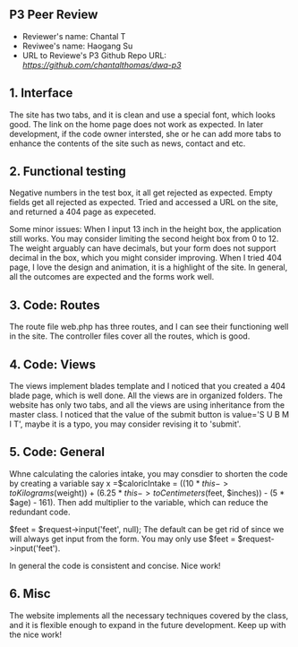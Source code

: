 ## P3 Peer Review

+ Reviewer's name: Chantal T
+ Reviwee's name: Haogang Su
+ URL to Reviewe's P3 Github Repo URL: *https://github.com/chantalthomas/dwa-p3*


## 1. Interface

The site has two tabs, and it is clean and use a special font, which looks good. The link on the home page does not work as expected. In later development, if the code owner intersted, she or he can add more tabs to enhance the contents of the site such as news, contact and etc. 


## 2. Functional testing
Negative numbers in the test box, it all get rejected as expected.
Empty fields get all rejected as expected. 
Tried and accessed a URL on the site, and returned a 404 page as expeceted. 


Some minor issues: 
When I input 13 inch in the height box, the application still works. You may consider limiting the second height box from 0 to 12. The weight arguably can have decimals, but your form does not support decimal in the box, which you might consider improving. 
When I tried 404 page, I love the design and animation, it is a highlight of the site. 
In general, all the outcomes are expected and the forms work well. 


## 3. Code: Routes

The route file web.php has three routes, and I can see their functioning well in the site. The controller files cover all the routes, which is good.

## 4. Code: Views

The views implement blades template and I noticed that you created a 404 blade page, which is well done. All the views are in organized folders. The website has only two tabs, and all the views are using inheritance from the master class. I noticed that the value of the submit button is value='S U B M I T', maybe it is a typo, you may consider revising it to 'submit'. 
## 5. Code: General

Whne calculating the calories intake, you may consdier to shorten the code by creating a variable say x =$caloricIntake = ((10 * $this->toKilograms($weight)) + (6.25 * $this->toCentimeters($feet, $inches)) - (5 * $age) - 161). Then add multiplier to the variable, which can reduce the redundant code. 

$feet = $request->input('feet', null); The default can be get rid of since we will always get input from the form. You may only use $feet = $request->input('feet'). 

In general the code is consistent and concise. Nice work!

## 6. Misc
The website implements all the necessary techniques covered by the class, and it is flexible enough to expand in the future development. Keep up with the nice work!
